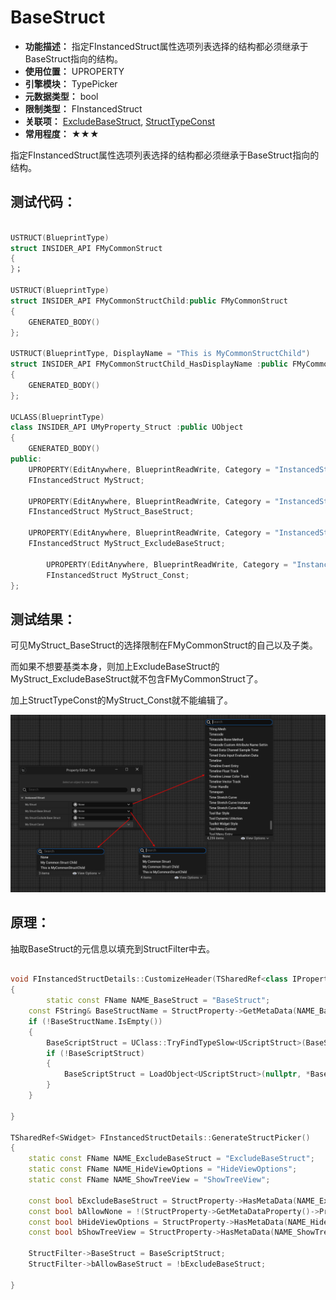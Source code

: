 ﻿# BaseStruct

- **功能描述：** 指定FInstancedStruct属性选项列表选择的结构都必须继承于BaseStruct指向的结构。
- **使用位置：** UPROPERTY
- **引擎模块：** TypePicker
- **元数据类型：** bool
- **限制类型：** FInstancedStruct
- **关联项：** [ExcludeBaseStruct](#Meta_TypePicker_ExcludeBaseStruct), [StructTypeConst](#Meta_TypePicker_StructTypeConst)
- **常用程度：** ★★★

指定FInstancedStruct属性选项列表选择的结构都必须继承于BaseStruct指向的结构。

## 测试代码：

```cpp

USTRUCT(BlueprintType)
struct INSIDER_API FMyCommonStruct
{
}；

USTRUCT(BlueprintType)
struct INSIDER_API FMyCommonStructChild:public FMyCommonStruct
{
	GENERATED_BODY()
};

USTRUCT(BlueprintType, DisplayName = "This is MyCommonStructChild")
struct INSIDER_API FMyCommonStructChild_HasDisplayName :public FMyCommonStruct
{
	GENERATED_BODY()
};

UCLASS(BlueprintType)
class INSIDER_API UMyProperty_Struct :public UObject
{
	GENERATED_BODY()
public:
	UPROPERTY(EditAnywhere, BlueprintReadWrite, Category = "InstancedStruct")
	FInstancedStruct MyStruct;

	UPROPERTY(EditAnywhere, BlueprintReadWrite, Category = "InstancedStruct", meta = (BaseStruct = "/Script/Insider.MyCommonStruct"))
	FInstancedStruct MyStruct_BaseStruct;

	UPROPERTY(EditAnywhere, BlueprintReadWrite, Category = "InstancedStruct", meta = (ExcludeBaseStruct, BaseStruct = "/Script/Insider.MyCommonStruct"))
	FInstancedStruct MyStruct_ExcludeBaseStruct;

		UPROPERTY(EditAnywhere, BlueprintReadWrite, Category = "InstancedStruct", meta = (StructTypeConst))
		FInstancedStruct MyStruct_Const;
};
```

## 测试结果：

可见MyStruct_BaseStruct的选择限制在FMyCommonStruct的自己以及子类。

而如果不想要基类本身，则加上ExcludeBaseStruct的MyStruct_ExcludeBaseStruct就不包含FMyCommonStruct了。

加上StructTypeConst的MyStruct_Const就不能编辑了。

![Untitled](Meta_TypePicker_BaseStruct_Untitled.png)

## 原理：

抽取BaseStruct的元信息以填充到StructFilter中去。

```cpp

void FInstancedStructDetails::CustomizeHeader(TSharedRef<class IPropertyHandle> StructPropertyHandle, class FDetailWidgetRow& HeaderRow, IPropertyTypeCustomizationUtils& StructCustomizationUtils)
{
		static const FName NAME_BaseStruct = "BaseStruct";
	const FString& BaseStructName = StructProperty->GetMetaData(NAME_BaseStruct);
	if (!BaseStructName.IsEmpty())
	{
		BaseScriptStruct = UClass::TryFindTypeSlow<UScriptStruct>(BaseStructName);
		if (!BaseScriptStruct)
		{
			BaseScriptStruct = LoadObject<UScriptStruct>(nullptr, *BaseStructName);
		}
	}

}

TSharedRef<SWidget> FInstancedStructDetails::GenerateStructPicker()
{
	static const FName NAME_ExcludeBaseStruct = "ExcludeBaseStruct";
	static const FName NAME_HideViewOptions = "HideViewOptions";
	static const FName NAME_ShowTreeView = "ShowTreeView";

	const bool bExcludeBaseStruct = StructProperty->HasMetaData(NAME_ExcludeBaseStruct);
	const bool bAllowNone = !(StructProperty->GetMetaDataProperty()->PropertyFlags & CPF_NoClear);
	const bool bHideViewOptions = StructProperty->HasMetaData(NAME_HideViewOptions);
	const bool bShowTreeView = StructProperty->HasMetaData(NAME_ShowTreeView);

	StructFilter->BaseStruct = BaseScriptStruct;
	StructFilter->bAllowBaseStruct = !bExcludeBaseStruct;

}

```